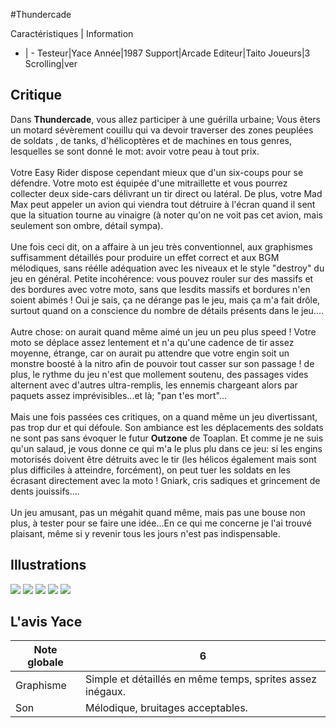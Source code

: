 #Thundercade

Caractéristiques | Information
- | -
Testeur|Yace
Année|1987
Support|Arcade
Editeur|Taito
Joueurs|3
Scrolling|ver

## Critique
Dans <b>Thundercade</b>, vous allez participer à une guérilla urbaine; Vous êters un motard sévèrement couillu qui va devoir traverser des zones peuplées de soldats , de tanks, d'hélicoptères et de machines en tous genres, lesquelles se sont donné le mot: avoir votre peau à tout prix.<br/><br/>Votre Easy Rider dispose cependant mieux que d'un six-coups pour se défendre. Votre moto est équipée d'une mitraillette et vous pourrez collecter deux side-cars délivrant un tir direct ou latéral. De plus, votre Mad Max peut appeler un avion  qui viendra tout détruire à l'écran quand il sent que la situation tourne au vinaigre (à noter qu'on ne voit pas cet avion, mais seulement son ombre, détail sympa).<br/><br/>Une fois ceci dit, on a affaire à un jeu très conventionnel, aux graphismes suffisamment détaillés pour produire un effet correct et aux BGM mélodiques, sans réélle adéquation avec les niveaux et le style "destroy" du jeu en général. Petite incohérence: vous pouvez rouler sur des massifs et des bordures avec votre moto, sans que lesdits massifs et bordures n'en soient abimés ! Oui je sais, ça ne dérange pas le jeu, mais ça m'a fait drôle, surtout quand on a conscience du nombre de détails présents dans le jeu....<br/><br/>Autre chose: on aurait quand même aimé un jeu un peu plus speed ! Votre moto se déplace assez lentement et n'a qu'une cadence de tir assez moyenne, étrange, car on aurait pu attendre que votre engin soit un monstre boosté à la nitro afin de pouvoir tout casser sur son passage ! de plus, le rythme du jeu n'est que mollement soutenu, des passages vides alternent avec d'autres ultra-remplis, les ennemis chargeant alors par paquets assez imprévisibles...et là; "pan t'es mort"...<br/><br/>Mais une fois passées ces critiques, on a quand même un jeu divertissant, pas trop dur et qui défoule. Son ambiance est les déplacements des soldats ne sont pas sans évoquer le futur <b>Outzone</b> de Toaplan. Et comme je ne suis qu'un salaud, je vous donne ce qui m'a le plus plu dans ce jeu: si les engins motorisés doivent être détruits avec le tir (les hélicos également mais sont plus difficiles à atteindre, forcément), on peut tuer les soldats en les écrasant directement avec la moto ! Gniark, cris sadiques et grincement de dents jouissifs....<br/><br/>Un jeu amusant, pas un mégahit quand même, mais pas une bouse non plus, à tester pour se faire une idée...En ce qui me concerne je l'ai trouvé plaisant, même si y revenir tous les jours n'est pas indispensable.

## Illustrations
![](http://www.shmup.com/images/thumbs/img_fiche_1_942.png)
![](http://www.shmup.com/images/thumbs/img_fiche_2_942.png)
![](http://www.shmup.com/images/thumbs/img_fiche_3_942.png)
![](http://www.shmup.com/images/thumbs/img_fiche_4_942.png)
![](http://www.shmup.com/images/thumbs/)

## L'avis Yace
Note globale|6
-|-
Graphisme|Simple et détaillés en même temps, sprites assez inégaux.
Son|Mélodique, bruitages acceptables.
